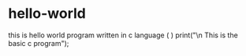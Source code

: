 # hello-world
this is hello world program written in c language
(
)
print("\n This is the basic c program");
